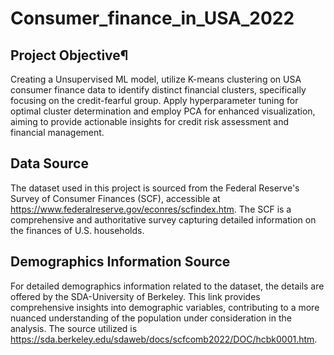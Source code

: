 # Consumer_finance_in_USA_2022

## Project Objective¶
Creating a Unsupervised ML model, utilize K-means clustering on USA consumer finance data to identify distinct financial clusters, specifically focusing on the credit-fearful group. Apply hyperparameter tuning for optimal cluster determination and employ PCA for enhanced visualization, aiming to provide actionable insights for credit risk assessment and financial management.

## Data Source
The dataset used in this project is sourced from the Federal Reserve's Survey of Consumer Finances (SCF), accessible at https://www.federalreserve.gov/econres/scfindex.htm. The SCF is a comprehensive and authoritative survey capturing detailed information on the finances of U.S. households.

## Demographics Information Source
For detailed demographics information related to the dataset, the details are offered by the SDA-University of Berkeley. This link provides comprehensive insights into demographic variables, contributing to a more nuanced understanding of the population under consideration in the analysis. The source utilized is https://sda.berkeley.edu/sdaweb/docs/scfcomb2022/DOC/hcbk0001.htm.
